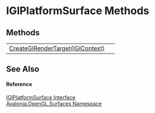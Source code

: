 # IGlPlatformSurface Methods




## Methods
<table>
<tr>
<td><a href="M_Avalonia_OpenGL_Surfaces_IGlPlatformSurface_CreateGlRenderTarget">CreateGlRenderTarget(IGlContext)</a></td>
<td> </td>
</tr>
</table>

## See Also


#### Reference
<a href="T_Avalonia_OpenGL_Surfaces_IGlPlatformSurface">IGlPlatformSurface Interface</a>  
<a href="N_Avalonia_OpenGL_Surfaces">Avalonia.OpenGL.Surfaces Namespace</a>  
